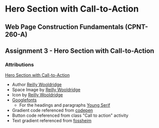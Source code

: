 # Hero Section with Call-to-Action

## Web Page Construction Fundamentals (CPNT-260-A)

## Assignment 3 - Hero Section with Call-to-Action

### Attributions
[Hero Section with Call-to-Action](https://hazyink.github.io/cpnt260-a2/)
  - Author [Reilly Wooldridge](https://github.com/HazyInk)
  - Space Image by [Reilly Wooldridge](https://github.com/HazyInk)
  - Icon by [Reilly Wooldridge](https://github.com/HazyInk)
  - [Googlefonts](https://fonts.google.com/)
      - For the headings and paragraphs [Young Serif](https://fonts.google.com/specimen/Young+Serif)
  - Gradient code referenced from [codepen](https://codepen.io/)
  - Button code referenced from class "Call to action" activity
  - Text gradient referenced from [fossheim](https://fossheim.io/writing/posts/css-text-gradient/)
